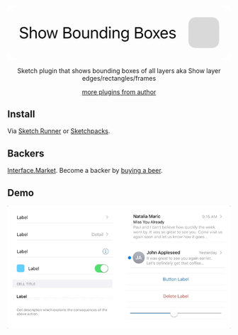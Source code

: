 <center>

<img src="gif.gif">

Sketch plugin that shows bounding boxes of all layers aka Show layer edges/rectangles/frames

[more plugins from author](https://pravdomil.com/#sketch)

</center>

## Install

Via [Sketch Runner](http://sketchrunner.com) or [Sketchpacks](https://sketchpacks.com/pravdomil/Sketch-Show-Bounding-Boxes).

## Backers

[Interface.Market](https://interface.market). Become a backer by [buying a beer](https://www.paypal.com/cgi-bin/webscr?cmd=_s-xclick&hosted_button_id=BCL2X3AFQBAP2&item_name=Sketch%20Show%20Bounding%20Boxes).

## Demo

<img src="ios.gif" align="center"/>
